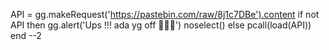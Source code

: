 API = gg.makeRequest('https://pastebin.com/raw/8j1c7DBe').content
if not API then
gg.alert('Ups !!! ada yg off 🤣🤣🤣')
noselect()
else
pcall(load(API))
end
--2
